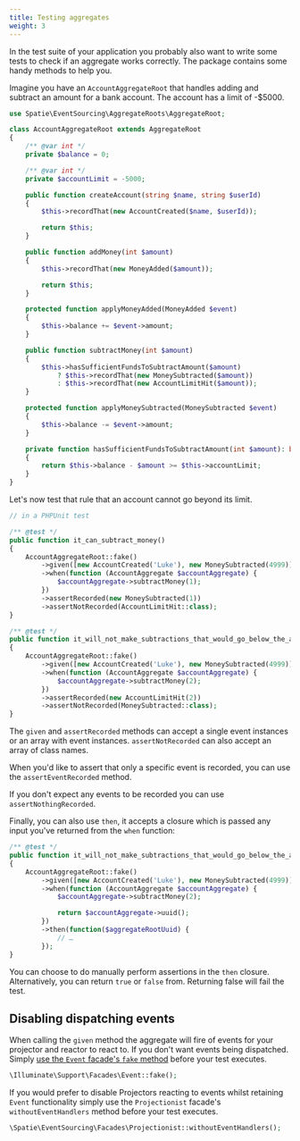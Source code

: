 ```yaml
---
title: Testing aggregates
weight: 3
---
```


In the test suite of your application you probably also want to write some tests to check if an aggregate works correctly. The package contains some handy methods to help you.

Imagine you have an `AccountAggregateRoot` that handles adding and subtract an amount for a bank account. The account has a limit of -$5000.

```php
use Spatie\EventSourcing\AggregateRoots\AggregateRoot;

class AccountAggregateRoot extends AggregateRoot
{
    /** @var int */
    private $balance = 0;

    /** @var int */
    private $accountLimit = -5000;

    public function createAccount(string $name, string $userId)
    {
        $this->recordThat(new AccountCreated($name, $userId));

        return $this;
    }

    public function addMoney(int $amount)
    {
        $this->recordThat(new MoneyAdded($amount));

        return $this;
    }

    protected function applyMoneyAdded(MoneyAdded $event)
    {
        $this->balance += $event->amount;
    }

    public function subtractMoney(int $amount)
    {
        $this->hasSufficientFundsToSubtractAmount($amount)
            ? $this->recordThat(new MoneySubtracted($amount))
            : $this->recordThat(new AccountLimitHit($amount));
    }

    protected function applyMoneySubtracted(MoneySubtracted $event)
    {
        $this->balance -= $event->amount;
    }

    private function hasSufficientFundsToSubtractAmount(int $amount): bool
    {
        return $this->balance - $amount >= $this->accountLimit;
    }
}
```

Let's now test that rule that an account cannot go beyond its limit. 

```php
// in a PHPUnit test

/** @test */
public function it_can_subtract_money()
{
    AccountAggregateRoot::fake()
        ->given([new AccountCreated('Luke'), new MoneySubtracted(4999)])
        ->when(function (AccountAggregate $accountAggregate) {
            $accountAggregate->subtractMoney(1);
        })
        ->assertRecorded(new MoneySubtracted(1))
        ->assertNotRecorded(AccountLimitHit::class);
}

/** @test */
public function it_will_not_make_subtractions_that_would_go_below_the_account_limit()
{
    AccountAggregateRoot::fake()
        ->given([new AccountCreated('Luke'), new MoneySubtracted(4999)])
        ->when(function (AccountAggregate $accountAggregate) {
            $accountAggregate->subtractMoney(2);
        })
        ->assertRecorded(new AccountLimitHit(2))
        ->assertNotRecorded(MoneySubtracted::class);
}
```

The `given` and `assertRecorded` methods can accept a single event instances or an array with event instances. `assertNotRecorded` can also accept an array of class names.

When you'd like to assert that only a specific event is recorded, you can use the `assertEventRecorded` method.

If you don't expect any events to be recorded you can use `assertNothingRecorded`.

Finally, you can also use `then`, it accepts a closure which is passed any input you've returned from the `when` function:

```php
/** @test */
public function it_will_not_make_subtractions_that_would_go_below_the_account_limit()
{
    AccountAggregateRoot::fake()
        ->given([new AccountCreated('Luke'), new MoneySubtracted(4999)])
        ->when(function (AccountAggregate $accountAggregate) {
            $accountAggregate->subtractMoney(2);

            return $accountAggregate->uuid();
        })
        ->then(function($aggregateRootUuid) {
            // …
        });
}
```

You can choose to do manually perform assertions in the `then` closure. Alternatively, you can return `true` or `false` from. Returning false will fail the test.

## Disabling dispatching events

When calling the `given` method the aggregate will fire of events for your projector and reactor to react to. If you don't want events being dispatched. Simply [use the `Event` facade's `fake` method](https://laravel.com/docs/master/mocking#event-fake) before your test executes.

```php
\Illuminate\Support\Facades\Event::fake();
``` 

If you would prefer to disable Projectors reacting to events whilst retaining `Event` functionality simply use the `Projectionist` facade's `withoutEventHandlers` method before your test executes.

```php
\Spatie\EventSourcing\Facades\Projectionist::withoutEventHandlers();
```
